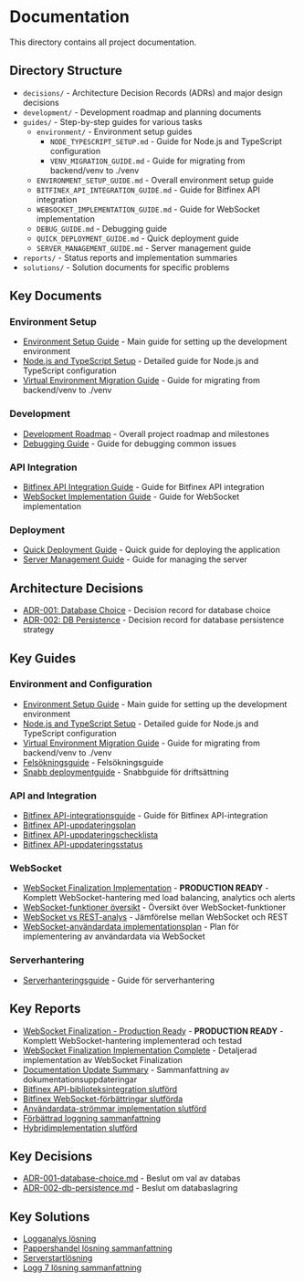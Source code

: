 # Documentation

This directory contains all project documentation.

## Directory Structure

- `decisions/` - Architecture Decision Records (ADRs) and major design decisions
- `development/` - Development roadmap and planning documents
- `guides/` - Step-by-step guides for various tasks
  - `environment/` - Environment setup guides
    - `NODE_TYPESCRIPT_SETUP.md` - Guide for Node.js and TypeScript configuration
    - `VENV_MIGRATION_GUIDE.md` - Guide for migrating from backend/venv to ./venv
  - `ENVIRONMENT_SETUP_GUIDE.md` - Overall environment setup guide
  - `BITFINEX_API_INTEGRATION_GUIDE.md` - Guide for Bitfinex API integration
  - `WEBSOCKET_IMPLEMENTATION_GUIDE.md` - Guide for WebSocket implementation
  - `DEBUG_GUIDE.md` - Debugging guide
  - `QUICK_DEPLOYMENT_GUIDE.md` - Quick deployment guide
  - `SERVER_MANAGEMENT_GUIDE.md` - Server management guide
- `reports/` - Status reports and implementation summaries
- `solutions/` - Solution documents for specific problems

## Key Documents

### Environment Setup

- [Environment Setup Guide](./guides/ENVIRONMENT_SETUP_GUIDE.md) - Main guide for setting up the development environment
- [Node.js and TypeScript Setup](./guides/environment/NODE_TYPESCRIPT_SETUP.md) - Detailed guide for Node.js and TypeScript configuration
- [Virtual Environment Migration Guide](./guides/environment/VENV_MIGRATION_GUIDE.md) - Guide for migrating from backend/venv to ./venv

### Development

- [Development Roadmap](./development/DEVELOPMENT_ROADMAP.md) - Overall project roadmap and milestones
- [Debugging Guide](./guides/DEBUG_GUIDE.md) - Guide for debugging common issues

### API Integration

- [Bitfinex API Integration Guide](./guides/BITFINEX_API_INTEGRATION_GUIDE.md) - Guide for Bitfinex API integration
- [WebSocket Implementation Guide](./guides/WEBSOCKET_IMPLEMENTATION_GUIDE.md) - Guide for WebSocket implementation

### Deployment

- [Quick Deployment Guide](./guides/QUICK_DEPLOYMENT_GUIDE.md) - Quick guide for deploying the application
- [Server Management Guide](./guides/SERVER_MANAGEMENT_GUIDE.md) - Guide for managing the server

## Architecture Decisions

- [ADR-001: Database Choice](./decisions/ADR-001-database-choice.md) - Decision record for database choice
- [ADR-002: DB Persistence](./decisions/ADR-002-db-persistence.md) - Decision record for database persistence strategy

## Key Guides

### Environment and Configuration

- [Environment Setup Guide](guides/ENVIRONMENT_SETUP_GUIDE.md) - Main guide for setting up the development environment
- [Node.js and TypeScript Setup](guides/environment/NODE_TYPESCRIPT_SETUP.md) - Detailed guide for Node.js and TypeScript configuration
- [Virtual Environment Migration Guide](guides/environment/VENV_MIGRATION_GUIDE.md) - Guide for migrating from backend/venv to ./venv
- [Felsökningsguide](guides/DEBUG_GUIDE.md) - Felsökningsguide
- [Snabb deploymentguide](guides/QUICK_DEPLOYMENT_GUIDE.md) - Snabbguide för driftsättning

### API and Integration

- [Bitfinex API-integrationsguide](guides/BITFINEX_API_INTEGRATION_GUIDE.md) - Guide för Bitfinex API-integration
- [Bitfinex API-uppdateringsplan](guides/BITFINEX_API_INTEGRATION_UPDATE.md)
- [Bitfinex API-uppdateringschecklista](guides/BITFINEX_API_UPDATE_CHECKLIST.md)
- [Bitfinex API-uppdateringsstatus](guides/BITFINEX_API_UPDATE_CI_STATUS.md)

### WebSocket

- [WebSocket Finalization Implementation](guides/WEBSOCKET_FINALIZATION_IMPLEMENTATION.md) - **PRODUCTION READY** - Komplett WebSocket-hantering med load balancing, analytics och alerts
- [WebSocket-funktioner översikt](guides/WEBSOCKET_FUNKTIONER_OVERSIKT.md) - Översikt över WebSocket-funktioner
- [WebSocket vs REST-analys](guides/WEBSOCKET_VS_REST_ANALYSIS.md) - Jämförelse mellan WebSocket och REST
- [WebSocket-användardata implementationsplan](guides/WEBSOCKET_USER_DATA_IMPLEMENTATION_PLAN.md) - Plan för implementering av användardata via WebSocket

### Serverhantering

- [Serverhanteringsguide](guides/SERVER_MANAGEMENT_GUIDE.md) - Guide för serverhantering

## Key Reports

- [WebSocket Finalization - Production Ready](reports/WEBSOCKET_FINALIZATION_PRODUCTION_READY.md) - **PRODUCTION READY** - Komplett WebSocket-hantering implementerad och testad
- [WebSocket Finalization Implementation Complete](reports/WEBSOCKET_FINALIZATION_IMPLEMENTATION_COMPLETE.md) - Detaljerad implementation av WebSocket Finalization
- [Documentation Update Summary](reports/DOCUMENTATION_UPDATE_SUMMARY.md) - Sammanfattning av dokumentationsuppdateringar
- [Bitfinex API-biblioteksintegration slutförd](reports/BITFINEX_API_LIBRARY_INTEGRATION_COMPLETE.md)
- [Bitfinex WebSocket-förbättringar slutförda](reports/BITFINEX_WEBSOCKET_ENHANCEMENT_COMPLETE.md)
- [Användardata-strömmar implementation slutförd](reports/USER_DATA_STREAMS_IMPLEMENTATION_COMPLETE.md)
- [Förbättrad loggning sammanfattning](reports/ENHANCED_LOGGING_SUMMARY.md)
- [Hybridimplementation slutförd](reports/HYBRID_IMPLEMENTATION_COMPLETE.md)

## Key Decisions

- [ADR-001-database-choice.md](decisions/ADR-001-database-choice.md) - Beslut om val av databas
- [ADR-002-db-persistence.md](decisions/ADR-002-db-persistence.md) - Beslut om databaslagring

## Key Solutions

- [Logganalys lösning](solutions/LOG_ANALYSIS_SOLUTION.md)
- [Pappershandel lösning sammanfattning](solutions/PAPER_TRADING_SOLUTION_SUMMARY.md)
- [Serverstartlösning](solutions/SERVER_START_SOLUTION.md)
- [Logg 7 lösning sammanfattning](solutions/LOG_7_SOLUTION_SUMMARY.md)
